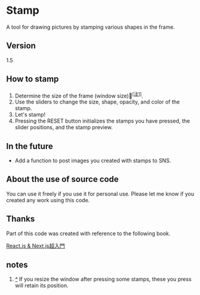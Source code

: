 # Stamp

A tool for drawing pictures by stamping various shapes in the frame.

## Version

1.5

## How to stamp

1. Determine the size of the frame (window size)<sup id="note_ref-1"><a href="#note-1">[注1]</a></sup>.
2. Use the sliders to change the size, shape, opacity, and color of the stamp.
3. Let's stamp!
4. Pressing the RESET button initializes the stamps you have pressed, the slider positions, and the stamp preview.

## In the future

- Add a function to post images you created with stamps to SNS.

## About the use of source code

You can use it freely if you use it for personal use. Please let me know if you created any work using this code.

## Thanks

Part of this code was created with reference to the following book.

[React.js & Next.js超入門](https://www.shuwasystem.co.jp/book/9784798056920.html)

## notes

1. <b><a id="note-1" href="#note_ref-1">^</a></b> If you resize the window after pressing some stamps, these you press will retain its position.
